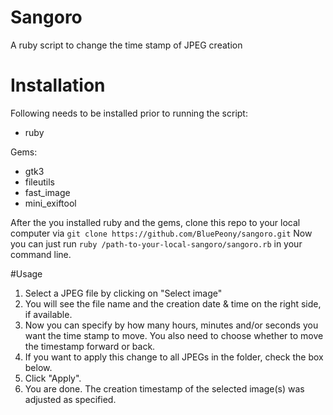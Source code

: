 # Sangoro
A ruby script to change the time stamp of JPEG creation

# Installation
Following needs to be installed prior to running the script:
- ruby

Gems:
- gtk3
- fileutils
- fast_image
- mini_exiftool

After the you installed ruby and the gems, clone this repo to your local computer via 
```git clone https://github.com/BluePeony/sangoro.git```
Now you can just run ```ruby /path-to-your-local-sangoro/sangoro.rb``` in your command line.

#Usage
1. Select a JPEG file by clicking on "Select image"
2. You will see the file name and the creation date & time on the right side, if available.
3. Now you can specify by how many hours, minutes and/or seconds you want the time stamp to move. You also need to choose whether to move the timestamp forward or back.
4. If you want to apply this change to all JPEGs in the folder, check the box below.
5. Click "Apply". 
6. You are done. The creation timestamp of the selected image(s) was adjusted as specified.
